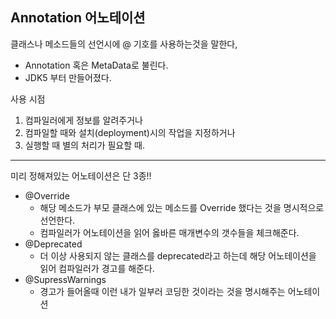 ## Annotation 어노테이션

클래스나 메소드들의 선언시에 @ 기호를 사용하는것을 말한다,
- Annotation 혹은 MetaData로 불린다.
- JDK5 부터 만들어졌다.

사용 시점
1. 컴파일러에게 정보를 알려주거나
2. 컴파일할 때와 설치(deployment)시의 작업을 지정하거나
3. 실행할 때 별의 처리가 필요할 때.

----

미리 정해져있는 어노테이션은 단 3종!!

- @Override
  - 해당 메소드가 부모 클래스에 있는 메소드를 Override 했다는 것을 명시적으로 선언한다.
  - 컴파일러가 어노테이션을 읽어 옳바른 매개변수의 갯수들을 체크해준다. 
- @Deprecated
  - 더 이상 사용되지 않는 클래스를 deprecated라고 하는데 해당 어노테이션을 읽어 컴파일러가 경고를 해준다.
- @SupressWarnings
  - 경고가 들어올때 이런 내가 일부러 코딩한 것이라는 것을 명시해주는 어노테이션

